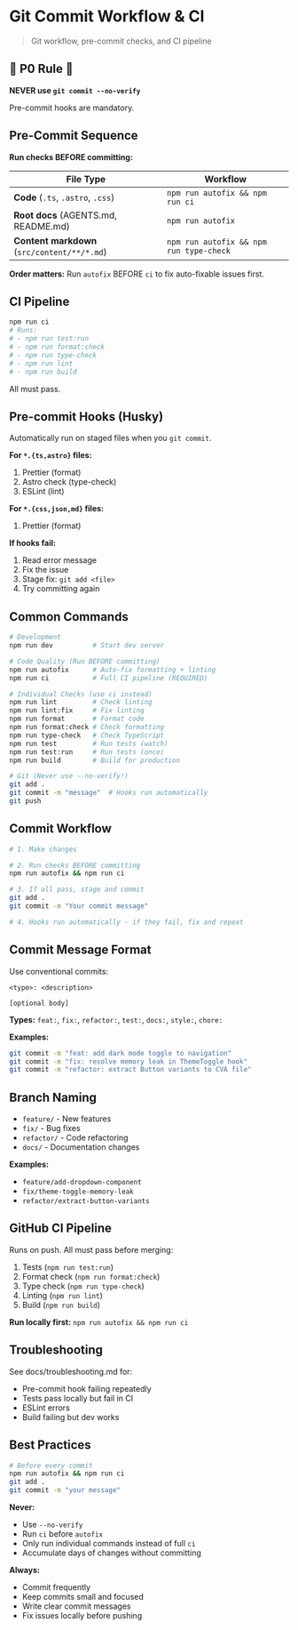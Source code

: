 # Git Commit Workflow & CI

> Git workflow, pre-commit checks, and CI pipeline

## 🚨 P0 Rule 🚨

**NEVER use `git commit --no-verify`**

Pre-commit hooks are mandatory.

## Pre-Commit Sequence

**Run checks BEFORE committing:**

| File Type                                    | Workflow                                |
| -------------------------------------------- | --------------------------------------- |
| **Code** (`.ts`, `.astro`, `.css`)           | `npm run autofix && npm run ci`         |
| **Root docs** (AGENTS.md, README.md)         | `npm run autofix`                       |
| **Content markdown** (`src/content/**/*.md`) | `npm run autofix && npm run type-check` |

**Order matters:** Run `autofix` BEFORE `ci` to fix auto-fixable issues first.

## CI Pipeline

```bash
npm run ci
# Runs:
# - npm run test:run
# - npm run format:check
# - npm run type-check
# - npm run lint
# - npm run build
```

All must pass.

## Pre-commit Hooks (Husky)

Automatically run on staged files when you `git commit`.

**For `*.{ts,astro}` files:**

1. Prettier (format)
2. Astro check (type-check)
3. ESLint (lint)

**For `*.{css,json,md}` files:**

1. Prettier (format)

**If hooks fail:**

1. Read error message
2. Fix the issue
3. Stage fix: `git add <file>`
4. Try committing again

## Common Commands

```bash
# Development
npm run dev          # Start dev server

# Code Quality (Run BEFORE committing)
npm run autofix      # Auto-fix formatting + linting
npm run ci           # Full CI pipeline (REQUIRED)

# Individual Checks (use ci instead)
npm run lint         # Check linting
npm run lint:fix     # Fix linting
npm run format       # Format code
npm run format:check # Check formatting
npm run type-check   # Check TypeScript
npm run test         # Run tests (watch)
npm run test:run     # Run tests (once)
npm run build        # Build for production

# Git (Never use --no-verify!)
git add .
git commit -m "message"  # Hooks run automatically
git push
```

## Commit Workflow

```bash
# 1. Make changes

# 2. Run checks BEFORE committing
npm run autofix && npm run ci

# 3. If all pass, stage and commit
git add .
git commit -m "Your commit message"

# 4. Hooks run automatically - if they fail, fix and repeat
```

## Commit Message Format

Use conventional commits:

```text
<type>: <description>

[optional body]
```

**Types:** `feat:`, `fix:`, `refactor:`, `test:`, `docs:`, `style:`, `chore:`

**Examples:**

```bash
git commit -m "feat: add dark mode toggle to navigation"
git commit -m "fix: resolve memory leak in ThemeToggle hook"
git commit -m "refactor: extract Button variants to CVA file"
```

## Branch Naming

- `feature/` - New features
- `fix/` - Bug fixes
- `refactor/` - Code refactoring
- `docs/` - Documentation changes

**Examples:**

- `feature/add-dropdown-component`
- `fix/theme-toggle-memory-leak`
- `refactor/extract-button-variants`

## GitHub CI Pipeline

Runs on push. All must pass before merging:

1. Tests (`npm run test:run`)
2. Format check (`npm run format:check`)
3. Type check (`npm run type-check`)
4. Linting (`npm run lint`)
5. Build (`npm run build`)

**Run locally first:** `npm run autofix && npm run ci`

## Troubleshooting

See docs/troubleshooting.md for:

- Pre-commit hook failing repeatedly
- Tests pass locally but fail in CI
- ESLint errors
- Build failing but dev works

## Best Practices

```bash
# Before every commit
npm run autofix && npm run ci
git add .
git commit -m "your message"
```

**Never:**

- Use `--no-verify`
- Run `ci` before `autofix`
- Only run individual commands instead of full `ci`
- Accumulate days of changes without committing

**Always:**

- Commit frequently
- Keep commits small and focused
- Write clear commit messages
- Fix issues locally before pushing
